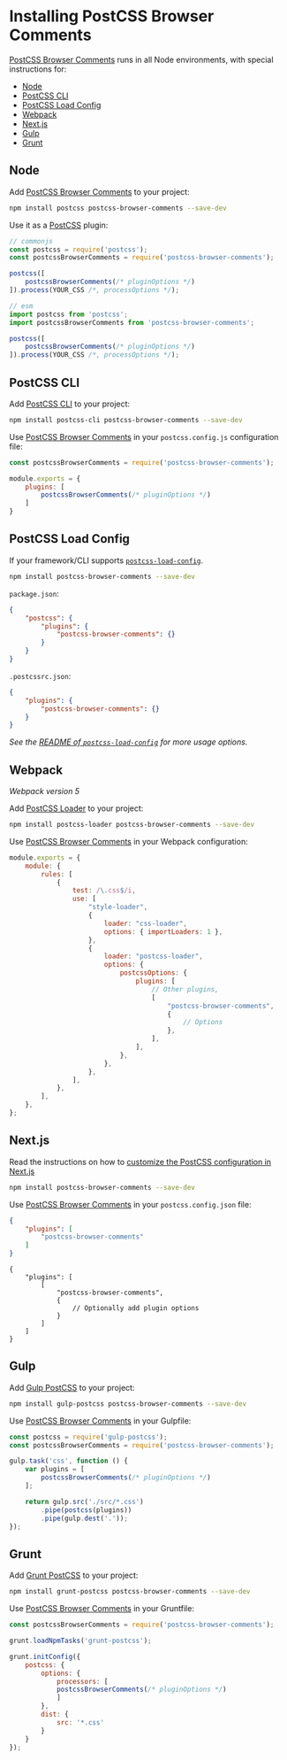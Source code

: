 # Installing PostCSS Browser Comments

[PostCSS Browser Comments] runs in all Node environments, with special instructions for:

- [Node](#node)
- [PostCSS CLI](#postcss-cli)
- [PostCSS Load Config](#postcss-load-config)
- [Webpack](#webpack)
- [Next.js](#nextjs)
- [Gulp](#gulp)
- [Grunt](#grunt)



## Node

Add [PostCSS Browser Comments] to your project:

```bash
npm install postcss postcss-browser-comments --save-dev
```

Use it as a [PostCSS] plugin:

```js
// commonjs
const postcss = require('postcss');
const postcssBrowserComments = require('postcss-browser-comments');

postcss([
	postcssBrowserComments(/* pluginOptions */)
]).process(YOUR_CSS /*, processOptions */);
```

```js
// esm
import postcss from 'postcss';
import postcssBrowserComments from 'postcss-browser-comments';

postcss([
	postcssBrowserComments(/* pluginOptions */)
]).process(YOUR_CSS /*, processOptions */);
```

## PostCSS CLI

Add [PostCSS CLI] to your project:

```bash
npm install postcss-cli postcss-browser-comments --save-dev
```

Use [PostCSS Browser Comments] in your `postcss.config.js` configuration file:

```js
const postcssBrowserComments = require('postcss-browser-comments');

module.exports = {
	plugins: [
		postcssBrowserComments(/* pluginOptions */)
	]
}
```

## PostCSS Load Config

If your framework/CLI supports [`postcss-load-config`](https://github.com/postcss/postcss-load-config).

```bash
npm install postcss-browser-comments --save-dev
```

`package.json`:

```json
{
	"postcss": {
		"plugins": {
			"postcss-browser-comments": {}
		}
	}
}
```

`.postcssrc.json`:

```json
{
	"plugins": {
		"postcss-browser-comments": {}
	}
}
```

_See the [README of `postcss-load-config`](https://github.com/postcss/postcss-load-config#usage) for more usage options._

## Webpack

_Webpack version 5_

Add [PostCSS Loader] to your project:

```bash
npm install postcss-loader postcss-browser-comments --save-dev
```

Use [PostCSS Browser Comments] in your Webpack configuration:

```js
module.exports = {
	module: {
		rules: [
			{
				test: /\.css$/i,
				use: [
					"style-loader",
					{
						loader: "css-loader",
						options: { importLoaders: 1 },
					},
					{
						loader: "postcss-loader",
						options: {
							postcssOptions: {
								plugins: [
									// Other plugins,
									[
										"postcss-browser-comments",
										{
											// Options
										},
									],
								],
							},
						},
					},
				],
			},
		],
	},
};
```

## Next.js

Read the instructions on how to [customize the PostCSS configuration in Next.js](https://nextjs.org/docs/advanced-features/customizing-postcss-config)

```bash
npm install postcss-browser-comments --save-dev
```

Use [PostCSS Browser Comments] in your `postcss.config.json` file:

```json
{
	"plugins": [
		"postcss-browser-comments"
	]
}
```

```json5
{
	"plugins": [
		[
			"postcss-browser-comments",
			{
				// Optionally add plugin options
			}
		]
	]
}
```

## Gulp

Add [Gulp PostCSS] to your project:

```bash
npm install gulp-postcss postcss-browser-comments --save-dev
```

Use [PostCSS Browser Comments] in your Gulpfile:

```js
const postcss = require('gulp-postcss');
const postcssBrowserComments = require('postcss-browser-comments');

gulp.task('css', function () {
	var plugins = [
		postcssBrowserComments(/* pluginOptions */)
	];

	return gulp.src('./src/*.css')
		.pipe(postcss(plugins))
		.pipe(gulp.dest('.'));
});
```

## Grunt

Add [Grunt PostCSS] to your project:

```bash
npm install grunt-postcss postcss-browser-comments --save-dev
```

Use [PostCSS Browser Comments] in your Gruntfile:

```js
const postcssBrowserComments = require('postcss-browser-comments');

grunt.loadNpmTasks('grunt-postcss');

grunt.initConfig({
	postcss: {
		options: {
			processors: [
			postcssBrowserComments(/* pluginOptions */)
			]
		},
		dist: {
			src: '*.css'
		}
	}
});
```

[Gulp PostCSS]: https://github.com/postcss/gulp-postcss
[Grunt PostCSS]: https://github.com/nDmitry/grunt-postcss
[PostCSS]: https://github.com/postcss/postcss
[PostCSS CLI]: https://github.com/postcss/postcss-cli
[PostCSS Loader]: https://github.com/postcss/postcss-loader
[PostCSS Browser Comments]: https://github.com/csstools/postcss-plugins/tree/main/plugins/postcss-browser-comments
[Next.js]: https://nextjs.org
